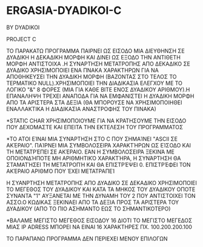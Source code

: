 # ERGASIA-DYADIKOI-C
BY DYADIKOI 

PROJECT C 

ΤΟ ΠΑΡΑΚΑΤΩ ΠΡΟΓΡΑΜΜΑ ΠΑΙΡΝΕΙ ΩΣ ΕΙΣΟΔΟ ΜΙΑ ΔΙΕΥΘΗΝΣΗ ΣΕ ΔΥΑΔΙΚH Η ΔΕΚΑΔΙΚΗ ΜΟΡΦΗ 
ΚΑΙ ΔΙΝΕΙ ΩΣ ΕΞΟΔΟ ΤΗΝ ΑΝΤΙΘΕΤΗ ΜΟΡΦΗ ΑΝΤΙΣΤΟΙΧΑ .Η ΣΥΝΑΡΤΗΣΗ ΜΕΤΑΤΡΟΠΗΣ ΑΠΟ ΔΕΚΑΔΙΚΟ ΣΕ ΔΥΑΔΙΚΟ ΧΡΗΣΙΜΟΠΟΙΕΙ ΕΝΑ ΠΝΑΚΑ ΧΑΡΑΚΤΗΡΩΝ 
ΓΙΑ ΝΑ ΑΠΟΘΗΚΕΥΣΕΙ ΤΗΝ ΔΥΑΔΙΚΗ ΜΟΡΦΗ (ΒΑΖΟΝΤΑΣ ΣΤΟ ΤΕΛΟΣ ΤΟ ΤΕΡΜΑΤΙΚΟ NULL).ΧΡΗΣΙΜΟΠΟΙΕΙ ΤΗΝ ΔΙΑΔΙΚΑΣΙΑ ΕΛΕΓΧΟΥ ΜΕ ΤΟ ΛΟΓΙΚΟ "&" 
8 ΦΟΡΕΣ (ΜΙΑ ΓΙΑ ΚΑΘΕ BΙΤΕ ΕΝΟΣ ΔΥΑΔΙΚΟΥ ΑΡΙΘΜΟΥ).Η ΕΠΑΝΑΛΗΨΗ ΤΡΕΧΕΙ ΑΝΑΠΟΔΑ ΓΙΑ ΝΑ ΕΜΦΑΝΙΣΤΕΙ Η ΔΥΑΔΙΚΗ ΜΟΡΦΗ ΑΠΟ ΤΑ ΑΡΙΣΤΕΡΑ ΣΤΑ 
ΔΕΞΙΑ (ΘΑ ΜΠΟΡΟΥΣΕ ΝΑ ΧΡΗΣΙΜΟΠΟΙΗΘΕΙ ΕΝΑΛΛΑΚΤΙΚΑ Η ΔΙΑΔΙΚΑΣΙΑ ΑΝΑΣΤΡΟΦΗΣ ΤΟΥ ΠΙΝΑΚΑ)

*STATIC CHΑR ΧΡΗΣΙΜΟΠΟΙΟΥΜΕ ΓΙΑ ΝΑ ΚΡΑΤΗΣΟΥΜΕ ΤΗΝ ΕΙΣΟΔΟ ΠΟΥ ΔΕΧΟΜΑΣΤΕ ΚΑΙ ΕΠΕΙΤΑ ΤΗΝ ΕΚΤΕΛΕΣΗ ΤΟΥ ΠΡΟΓΡΑΜΜΑΤΟΣ 

*ΤΟ ATOI ΕΊΝΑΙ ΜΙΑ ΣΥΝΆΡΤΗΣΗ ΣΤΟ C ΠΟΥ ΣΗΜΑΊΝΕΙ "ASCII ΣΕ ΑΚΈΡΑΙΟ". 
ΠΑΊΡΝΕΙ ΜΙΑ ΣΥΜΒΟΛΟΣΕΙΡΆ ΧΑΡΑΚΤΉΡΩΝ ΩΣ ΕΊΣΟΔΟ ΚΑΙ ΤΗ ΜΕΤΑΤΡΈΠΕΙ ΣΕ ΑΚΈΡΑΙΟ.
 ΕΆΝ Η ΣΥΜΒΟΛΟΣΕΙΡΆ ΞΕΚΙΝΆ ΜΕ ΟΠΟΙΟΝΔΉΠΟΤΕ ΜΗ ΑΡΙΘΜΗΤΙΚΌ ΧΑΡΑΚΤΉΡΑ,
 Η ΣΥΝΆΡΤΗΣΗ ΘΑ ΣΤΑΜΑΤΉΣΕΙ ΤΗ ΜΕΤΑΤΡΟΠΉ ΚΑΙ ΘΑ ΕΠΙΣΤΡΈΨΕΙ 0. ΕΠΙΣΤΡΈΦΕΙ ΤΟΝ ΑΚΈΡΑΙΟ ΑΡΙΘΜΌ ΠΟΥ ΈΧΕΙ ΜΕΤΑΤΡΑΠΕΊ

Η ΣΥΑΝΡΤΗΣΗ ΜΕΤΑΤΡΟΠΗΣ ΑΠΟ ΔΥΑΔΙΚΟ ΣΕ ΔΕΚΑΔΙΚΟ ΧΡΗΣΙΜΟΠΟΙΕΙ ΤΟ ΜΕΓΕΘΟΣ ΤΟΥ ΔΥΑΔΙΚΟΥ ΚΑΙ ΚΑΤΑ  ΤΑ ΜΗΚΟΣ ΤΟΥ ΔΥΑΔΙΚΟΥ ΟΠΟΤΕ 
ΣΥΝΑΝΤΑ "1" ΑΥΞΑΝΕΤΑΙ ΜΕ ΤΗΝ ΔΥΝΑΜΗ ΤΟΥ 2 ΠΟΥ ΑΝΤΙΣΤΟΙΧΕΙ ΤΟΝ  ΑΣΣΟ.Ο ΚΩΔΙΚΑΣ ΞΕΚΙΝΑΕΙ ΑΠΟ ΤΑ ΔΕΞΙΑ ΠΡΟΣ ΤΑ ΑΡΙΣΤΕΡΑ ΤΟΥ ΔΥΑΔΙΚΟΥ
(ΑΠΟ ΤΟ ΠΙΟ ΑΣΗΜΑΝΤΟ ΕΩΣ ΤΟ ΣΗΜΑΝΤΙΚΟΤΕΡΟ) 







*ΒΑΛΑΜΕ ΜΕΓΙΣΤΟ ΜΕΓΕΘΟΣ ΕΙΣΟΔΟΥ 16 ΔΙΟΤΙ ΤΟ ΜΕΓΙΣΤΟ ΜΕΓΕΔΟΣ ΜΙΑΣ IP ADRESS ΜΠΟΡΕΙ ΝΑ ΕΙΝΑΙ 16 ΧΑΡΑΚΤΗΡΕΣ ΠΧ. 100.200.200.100





ΤΟ ΠΑΡΑΠΑΝΩ ΠΡΟΓΡΑΜΜΑ ΔΕΝ ΠΕΡΙΕΧΕΙ ΜΕΝΟΥ ΕΠΙΛΟΓΩΝ 
